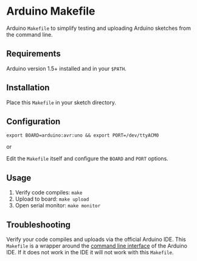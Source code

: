 # Arduino Makefile

Arduino `Makefile` to simplify testing and uploading Arduino sketches from the command line.

## Requirements

Arduino version 1.5+ installed and in your `$PATH`.

## Installation

Place this `Makefile` in your sketch directory.

## Configuration

`export BOARD=arduino:avr:uno && export PORT=/dev/ttyACM0`

or

Edit the `Makefile` itself and configure the `BOARD` and `PORT` options.

## Usage

1. Verify code compiles: `make`
2. Upload to board: `make upload`
3. Open serial monitor: `make monitor`

## Troubleshooting

Verify your code compiles and uploads via the official Arduino IDE. This `Makefile` is a wrapper around the [command line interface](https://github.com/arduino/Arduino/blob/master/build/shared/manpage.adoc) of the Arduino IDE. If it does not work in the IDE it will not work with this `Makefile`.
